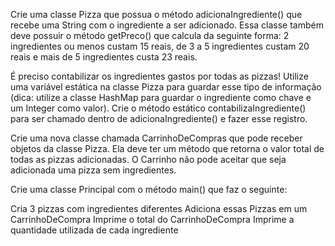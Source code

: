 Crie uma classe Pizza que possua o método adicionaIngrediente() que recebe uma String com o ingrediente a ser adicionado.
Essa classe também deve possuir o método getPreco() que calcula da seguinte forma: 2 ingredientes ou menos custam 15 reais,
de 3 a 5 ingredientes custam 20 reais e mais de 5 ingredientes custa 23 reais.

É preciso contabilizar os ingredientes gastos por todas as pizzas! Utilize uma variável estática na classe Pizza para guardar esse tipo de informação 
(dica: utilize a classe HashMap para guardar o ingrediente como chave e um Integer como valor). Crie o método estático contabilizaIngrediente() 
para ser chamado dentro de adicionaIngrediente() e fazer esse registro.

Crie uma nova classe chamada CarrinhoDeCompras que pode receber objetos da classe Pizza. Ela deve ter um método que retorna o valor total de todas as pizzas adicionadas. 
O Carrinho não pode aceitar que seja adicionada uma pizza sem ingredientes.

Crie uma classe Principal com o método main() que faz o seguinte:

Cria 3 pizzas com ingredientes diferentes
Adiciona essas Pizzas em um CarrinhoDeCompra
Imprime o total do CarrinhoDeCompra
Imprime a quantidade utilizada de cada ingrediente
